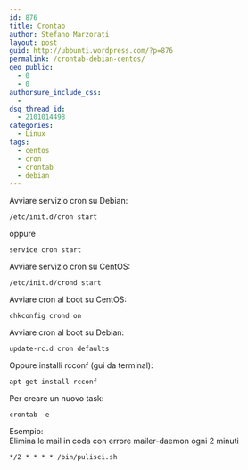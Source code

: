 ```yaml
---
id: 876
title: Crontab
author: Stefano Marzorati
layout: post
guid: http://ubbunti.wordpress.com/?p=876
permalink: /crontab-debian-centos/
geo_public:
  - 0
  - 0
authorsure_include_css:
  - 
dsq_thread_id:
  - 2101014498
categories:
  - Linux
tags:
  - centos
  - cron
  - crontab
  - debian
---
```

Avviare servizio cron su Debian:  
 
	/etc/init.d/cron start
oppure   

	service cron start

Avviare servizio cron su CentOS:   

	/etc/init.d/crond start

Avviare cron al boot su CentOS:   

	chkconfig crond on

Avviare cron al boot su Debian:   

	update-rc.d cron defaults

Oppure installi rcconf (gui da terminal):   

	apt-get install rcconf

Per creare un nuovo task:   

	crontab -e

Esempio:   
Elimina le mail in coda con errore mailer-daemon ogni 2 minuti   

	*/2 * * * * /bin/pulisci.sh
